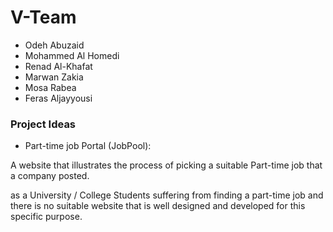  # V-Team

* Odeh Abuzaid
* Mohammed Al Homedi
* Renad Al-Khafat
* Marwan Zakia
* Mosa Rabea
* Feras Aljayyousi 

### Project Ideas 

* Part-time job Portal (JobPool):

A website that illustrates the process of picking a suitable Part-time job that a company posted.

as a University / College Students suffering from finding a part-time job and there is no suitable website that is well designed and developed for this specific purpose.


